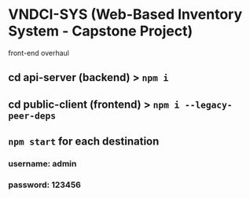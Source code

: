 # VNDCI-SYS (Web-Based Inventory System - Capstone Project)
front-end overhaul

## cd api-server (backend) > `npm i`
## cd public-client (frontend) > `npm i --legacy-peer-deps`


## `npm start` for each destination 

### username: admin
### password: 123456
